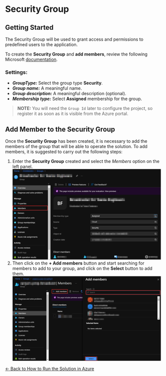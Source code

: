 # Security Group

## Getting Started

The Security Group will be used to grant access and permissions to predefined users to the application. 

To create the **Security Group** and **add members**, review the following Microsoft [documentation](https://docs.microsoft.com/en-us/azure/active-directory/fundamentals/active-directory-groups-create-azure-portal#create-a-basic-group-and-add-members).

### Settings:

- ***GroupType:*** Select the group type **Security**. 
- ***Group name:*** A meaningful name. 
- ***Group description:*** A meaningful description (optional).
- ***Membership type:*** Select **Assigned** membership for the group.

> **NOTE:** You will need the `Group Id` later to configure the project, so register it as soon as it is visible from the Azure portal.

## Add Member to the Security Group
Once the **Security Group** has been created, it is necessary to add the members of the group that will be able to operate the solution. To add members, it is suggested to carry out the following steps:
1. Enter the **Security Group** created and select the *Members* option on the left panel.
![Add Members](images/security_group_add_members.png)
1. Then click on the **+ Add members** button and start searching for members to add to your group, and click on the **Select** button to add them.
![](images/security_group_select_members.png)

[← Back to How to Run the Solution in Azure](README.md#how-to-run-the-solution-in-azure)